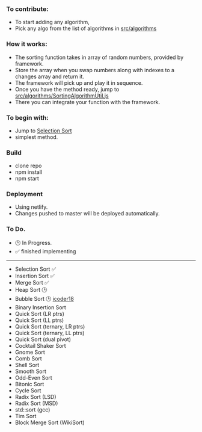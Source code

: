 ### To contribute: 
 - To start adding any algorithm,
 - Pick any algo from the list of algorithms in [src/algorithms](https://github.com/SrikanthYashaswi/visual-algos/tree/master/src/algorithms)
### How it works:
 - The sorting function takes in array of random numbers, provided by framework.
 - Store the array when you swap numbers along with indexes to a changes array and return it.
 - The framework will pick up and play it in sequence.
 - Once you have the method ready, jump to [src/algorithms/SortingAlgorithmUtil.js](https://github.com/SrikanthYashaswi/visual-algos/blob/master/src/algorithms/SortingAlgorithmUtil.js)
 - There you can integrate your function with the framework.
 
 ### To begin with:
  - Jump to [Selection Sort](https://github.com/SrikanthYashaswi/visual-algos/blob/master/src/algorithms/selectionSort.js)
  - simplest method.
  
 ### Build
  - clone repo
  - npm install
  - npm start

 ### Deployment
  - Using netlify.
  - Changes pushed to master will be deployed automatically.

### To Do.
- 🕒 In Progress.
- ✅ finished implementing

----

 - Selection Sort ✅
 - Insertion Sort ✅
 - Merge Sort ✅
 - Heap Sort 🕒
 - Bubble Sort 🕒 [icoder18](https://github.com/icoder18)
 - Binary Insertion Sort
 - Quick Sort (LR ptrs)
 - Quick Sort (LL ptrs)
 - Quick Sort (ternary, LR ptrs)
 - Quick Sort (ternary, LL ptrs)
 - Quick Sort (dual pivot)
 - Cocktail Shaker Sort
 - Gnome Sort
 - Comb Sort
 - Shell Sort
 - Smooth Sort
 - Odd-Even Sort
 - Bitonic Sort
 - Cycle Sort
 - Radix Sort (LSD)
 - Radix Sort (MSD)
 - std::sort (gcc)
 - Tim Sort
 - Block Merge Sort (WikiSort)
